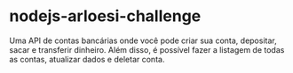 # nodejs-arloesi-challenge
Uma API de contas bancárias onde você pode criar sua conta, depositar, sacar e transferir dinheiro. Além disso, é possível fazer a listagem de todas as contas, atualizar dados e deletar conta.
